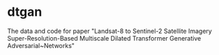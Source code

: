 # dtgan
The data and code for paper "Landsat-8 to Sentinel-2 Satellite Imagery Super-Resolution-Based Multiscale Dilated Transformer Generative Adversarial~Networks"

